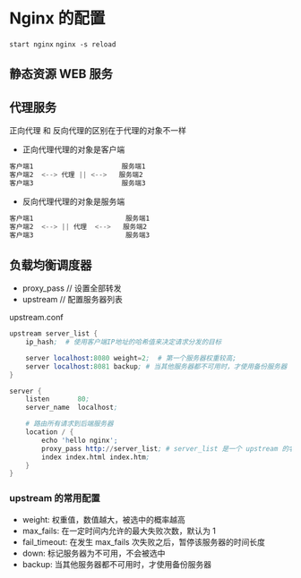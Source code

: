 # Nginx 的配置

`start nginx`
`nginx -s reload`

## 静态资源 WEB 服务

## 代理服务

正向代理 和 反向代理的区别在于代理的对象不一样

- 正向代理代理的对象是客户端

```s
客户端1                      服务端1
客户端2  <--> 代理 || <-->   服务端2
客户端3                      服务端3
```

- 反向代理代理的对象是服务端

```s
客户端1                       服务端1
客户端2  <--> || 代理  <-->   服务端2
客户端3                       服务端3
```

## 负载均衡调度器

- proxy_pass // 设置全部转发
- upstream // 配置服务器列表

upstream.conf

```s
upstream server_list {
    ip_hash;  # 使用客户端IP地址的哈希值来决定请求分发的目标

    server localhost:8080 weight=2;  # 第一个服务器权重较高;
    server localhost:8081 backup; # 当其他服务器都不可用时，才使用备份服务器
}

server {
    listen       80;
    server_name  localhost;

    # 路由所有请求到后端服务器
    location / {
        echo 'hello nginx';
        proxy_pass http://server_list; # server_list 是一个 upstream 的名字
        index index.html index.htm;
    }
}
```

### upstream 的常用配置

- weight: 权重值，数值越大，被选中的概率越高
- max_fails: 在一定时间内允许的最大失败次数，默认为 1
- fail_timeout: 在发生 max_fails 次失败之后，暂停该服务器的时间长度
- down: 标记服务器为不可用，不会被选中
- backup: 当其他服务器都不可用时，才使用备份服务器
